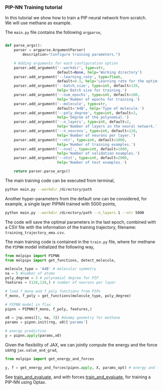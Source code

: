 ### PIP-NN Training tutorial ###
In this tutorial we show how to train a PIP neural network from scratch.<br>
We will use methane as example. 

The ```main.py``` file contains the following ```argparse```,

```python

def parse_args():
    parser = argparse.ArgumentParser(
        description="Configure training parameters.")

    # Adding arguments for each configuration option
    parser.add_argument('--workdir', type=str,
                        default=None, help='Working directory')
    parser.add_argument('--learning_rate', type=float,
                        default=0.1, help='Learning rate for the optimizer.')
    parser.add_argument('--batch_size', type=int, default=128,
                        help='Batch size for training.')
    parser.add_argument('--num_epochs', type=int, default=100,
                        help='Number of epochs for training.')
    parser.add_argument('--molecule', type=str,
                        default='A4B', help='Type of molecule.')
    parser.add_argument('--poly_degree', type=int, default=3,
                        help='Degree of the polynomial.')
    parser.add_argument('--n_layers', type=int, default=2,
                        help='Number of layers in the neural network.')
    parser.add_argument('--n_neurons', type=int, default=128,
                        help='Number of neurons per layer.')
    parser.add_argument('--ntr', type=int, default=1000,
                        help='Number of training examples.')
    parser.add_argument('--nval', type=int, default=1000,
                        help='Number of validation examples.')
    parser.add_argument('--ntst', type=int, default=2000,
                        help='Number of test examples.')

    return parser.parse_args()


```

The main training code can be executed from terminal,
```bash
python main.py --workdir /directory/path
```
Another hyper-parameters from the default one can be considered, for example, a single layer PIPNN trained with 5000 points,
```bash
python main.py --workdir /directory/path --n_layers 1 --ntr 5000
```

The code will save the optimal parameters in the last epoch, combined with a CSV file with the information of the training trajectory, filename: ```training_trajectory_ema.csv```.


The main training code is contained in the ```train.py``` file, where for methane the ```PIPNN``` model initialized the following way,

```python
from molpipx import PIPNN
from molpipx import get_functions, detect_molecule, 

molecule_type = 'A4B' # molecular symmetry
na = 5 #number of atoms
poly_degree = 3 # polynomial degree for PIP
features = (128,128,) # number of neurons per layer

# load f_mono and f_poly functions from PIPx
f_mono, f_poly = get_functions(molecule_type, poly_degree)

# PIPNN model in flax
pipnn = PIPNN(f_mono, f_poly, features,)

x0 = jnp.ones([1, na, 3]) #dummy geometry for methane
params = pipnn.init(rng, x0)['params']

# energy prediction
y = pipnn.apply(params,x0)
```


Given the flexibility of JAX, we can jointly compute the energy and the force using ```jax.value_and_grad```,
<!-- ```python
from pipx import get_energy_and_forces
@jax.jit
def f_w_grad(params, geoms): return get_energy_and_forces(
    pipnn.apply, geoms, params)
``` -->

```python
from molpipx import get_energy_and_forces

y, f = get_energy_and_forces(pipnn.apply, X, params_opt) # energy and forces
```

See [train_and_evaluate](train.py), and with forces [train_and_evaluate](train_w_grad.py), for training a PIP-NN using Optax.